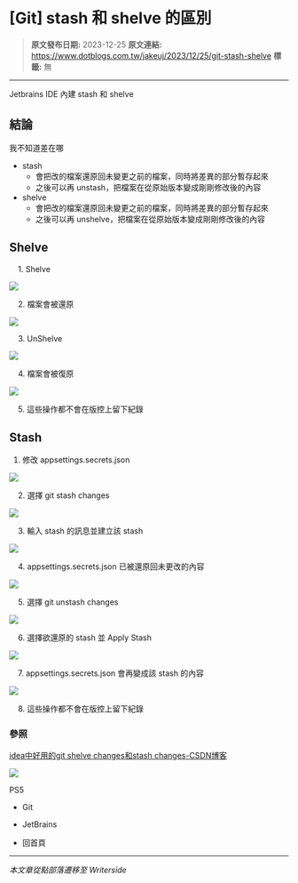 # [Git] stash 和 shelve 的區別

> **原文發布日期:** 2023-12-25
> **原文連結:** https://www.dotblogs.com.tw/jakeuj/2023/12/25/git-stash-shelve
> **標籤:** 無

---

Jetbrains IDE 內建 stash 和 shelve

## 結論

我不知道差在哪

* stash
  + 會把改的檔案還原回未變更之前的檔案，同時將差異的部分暫存起來
  + 之後可以再 unstash，把檔案在從原始版本變成剛剛修改後的內容
* shelve
  + 會把改的檔案還原回未變更之前的檔案，同時將差異的部分暫存起來
  + 之後可以再 unshelve，把檔案在從原始版本變成剛剛修改後的內容

## Shelve

    1. Shelve

![](https://dotblogsfile.blob.core.windows.net/user/小小朱/557af885-41dc-407f-b223-cba71951bdb1/1703499873.png.png)

    2. 檔案會被還原

![](https://dotblogsfile.blob.core.windows.net/user/小小朱/557af885-41dc-407f-b223-cba71951bdb1/1703499903.png.png)

    3. UnShelve

![](https://dotblogsfile.blob.core.windows.net/user/小小朱/557af885-41dc-407f-b223-cba71951bdb1/1703499940.png.png)

    4. 檔案會被復原

![](https://dotblogsfile.blob.core.windows.net/user/小小朱/557af885-41dc-407f-b223-cba71951bdb1/1703499963.png.png)

    5. 這些操作都不會在版控上留下紀錄

## Stash

1. 修改 appsettings.secrets.json

![](https://dotblogsfile.blob.core.windows.net/user/小小朱/557af885-41dc-407f-b223-cba71951bdb1/1703498250.png.png)

    2. 選擇 git stash changes

![](https://dotblogsfile.blob.core.windows.net/user/小小朱/557af885-41dc-407f-b223-cba71951bdb1/1703498295.png.png)

    3. 輸入 stash 的訊息並建立該 stash

![](https://dotblogsfile.blob.core.windows.net/user/小小朱/557af885-41dc-407f-b223-cba71951bdb1/1703497497.png.png)

    4. appsettings.secrets.json 已被還原回未更改的內容

![](https://dotblogsfile.blob.core.windows.net/user/小小朱/557af885-41dc-407f-b223-cba71951bdb1/1703497536.png.png)

    5. 選擇 git unstash changes

![](https://dotblogsfile.blob.core.windows.net/user/小小朱/557af885-41dc-407f-b223-cba71951bdb1/1703497692.png.png)

    6. 選擇欲還原的 stash 並 Apply Stash

![](https://dotblogsfile.blob.core.windows.net/user/小小朱/557af885-41dc-407f-b223-cba71951bdb1/1703497723.png.png)

    7. appsettings.secrets.json 會再變成該 stash 的內容

![](https://dotblogsfile.blob.core.windows.net/user/小小朱/557af885-41dc-407f-b223-cba71951bdb1/1703497761.png.png)

    8. 這些操作都不會在版控上留下紀錄

### 參照

[idea中好用的git shelve changes和stash changes-CSDN博客](https://blog.csdn.net/eclipse1024/article/details/116352777)

![](https://card.psnprofiles.com/1/jakeuj.png)

PS5

* Git
* JetBrains

* 回首頁

---

*本文章從點部落遷移至 Writerside*
